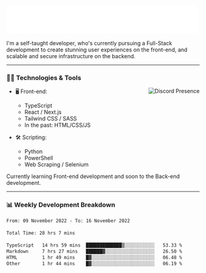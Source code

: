 <img src="assets/wave.svg" alt=":wave:" />

I'm a self-taught developer, who's currently pursuing a Full-Stack development to create stunning user experiences on the front-end, and scalable and secure infrastructure on the backend.

---

### 🧑‍💻 Technologies & Tools

<a href="https://discord.com/users/414304208649453568" target="_blank" rel="nofollow">
   <img src="https://lanyard-profile-readme.vercel.app/api/414304208649453568?idleMessage=Probably%20doing%20something%20else..." alt="Discord Presence" align="right">
</a>

- 🖥️ Front-end:

  - TypeScript
  - React / Next.js
  - Tailwind CSS / SASS
  - In the past: HTML/CSS/JS

- 🛠 Scripting:

  - Python
  - PowerShell
  - Web Scraping / Selenium

Currently learning Front-end development and soon to the Back-end development.

---

### 📊 Weekly Development Breakdown

<!-- ![ccrsxx's GitHub Stats](https://github-readme-stats.vercel.app/api?username=ccrsxx&count_private=true&theme=tokyonight) -->
<!-- ![ccrsxx's Top Langs](https://github-readme-stats.vercel.app/api/top-langs/?username=ccrsxx&hide=lua,java,html&theme=tokyonight) -->

<!--START_SECTION:waka-->

```text
From: 09 November 2022 - To: 16 November 2022

Total Time: 28 hrs 7 mins

TypeScript   14 hrs 59 mins  █████████████▒░░░░░░░░░░░   53.33 %
Markdown     7 hrs 27 mins   ██████▓░░░░░░░░░░░░░░░░░░   26.50 %
HTML         1 hr 49 mins    █▓░░░░░░░░░░░░░░░░░░░░░░░   06.48 %
Other        1 hr 44 mins    █▓░░░░░░░░░░░░░░░░░░░░░░░   06.19 %
```

<!--END_SECTION:waka-->
